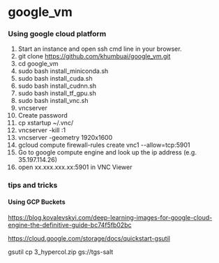# google_vm

### Using google cloud platform
1. Start an instance and open ssh cmd line in your browser.
2. git clone https://github.com/khumbuai/google_vm.git
3. cd google_vm
4. sudo bash install_miniconda.sh
9. sudo bash install_cuda.sh
11. sudo bash install_cudnn.sh
12. sudo bash install_tf_gpu.sh
14. sudo bash install_vnc.sh
17. vncserver
18. Create password
19. cp xstartup ~/.vnc/
20. vncserver -kill :1
21. vncserver -geometry 1920x1600
22. gcloud compute firewall-rules create vnc1 --allow=tcp:5901
23. Go to google compute engine and look up the ip address (e.g. 35.197.114.26)
24. open xx.xxx.xxx.xx:5901 in VNC Viewer


### tips and tricks

#### Using GCP Buckets
https://blog.kovalevskyi.com/deep-learning-images-for-google-cloud-engine-the-definitive-guide-bc74f5fb02bc


https://cloud.google.com/storage/docs/quickstart-gsutil

gsutil cp 3_hypercol.zip gs://tgs-salt
